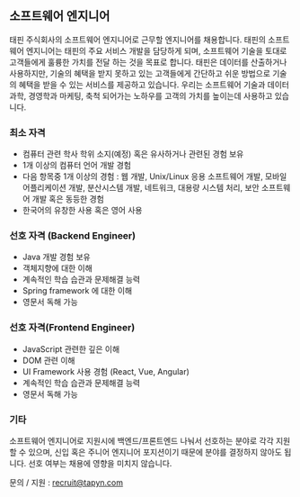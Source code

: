 ## 소프트웨어 엔지니어
태핀 주식회사의 소프트웨어 엔지니어로 근무할 엔지니어를 채용합니다. 태핀의 소프트웨어 엔지니어는 태핀의 주요 서비스 개발을 담당하게 되며, 소프트웨어 기술을 토대로 고객들에게 훌륭한 가치를 전달 하는 것을 목표로 합니다. 
태핀은 데이터를 산출하거나 사용하지만, 기술의 혜택을 받지 못하고 있는 고객들에게 간단하고 쉬운 방법으로 기술의 혜택을 받을 수 있는 서비스를 제공하고 있습니다. 우리는 소프트웨어 기술과 데이터 과학, 경영학과 마케팅, 축척 되어가는 노하우를 고객의 가치를 높이는데 사용하고 있습니다. 

### 최소 자격
- 컴퓨터 관련 학사 학위 소지(예정) 혹은 유사하거나 관련된 경험 보유
- 1개 이상의 컴퓨터 언어 개발 경험
- 다음 항목중 1개 이상의 경험 : 웹 개발, Unix/Linux 응용 소프트웨어 개발, 모바일 어플리케이션 개발, 분산시스템 개발, 네트워크, 대용량 시스템 처리, 보안 소프트웨어 개발 혹은 동등한 경험
- 한국어의 유창한 사용 혹은 영어 사용

### 선호 자격 (Backend Engineer)
- Java 개발 경험 보유
- 객체지향에 대한 이해
- 계속적인 학습 습관과 문제해결 능력
- Spring framework 에 대한 이해
- 영문서 독해 가능

### 선호 자격(Frontend Engineer)
- JavaScript 관련한 깊은 이해
- DOM 관련 이해
- UI Framework 사용 경험 (React, Vue, Angular)
- 계속적인 학습 습관과 문제해결 능력
- 영문서 독해 가능

### 기타
소프트웨어 엔지니어로 지원시에 백엔드/프론트엔드 나눠서 선호하는 분야로 각각 지원할 수 있으며, 신입 혹은 주니어 엔지니어 포지션이기 때문에 분야를 결정하지 않아도 됩니다. 
선호 여부는 채용에 영향을 미치지 않습니다. 

문의 / 지원 : <recruit@tapyn.com>
